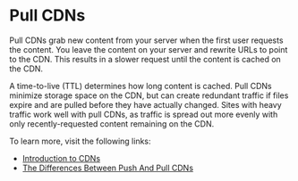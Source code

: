 # Pull CDNs

Pull CDNs grab new content from your server when the first user requests the content. You leave the content on your server and rewrite URLs to point to the CDN. This results in a slower request until the content is cached on the CDN.

A time-to-live (TTL) determines how long content is cached. Pull CDNs minimize storage space on the CDN, but can create redundant traffic if files expire and are pulled before they have actually changed. Sites with heavy traffic work well with pull CDNs, as traffic is spread out more evenly with only recently-requested content remaining on the CDN.

To learn more, visit the following links:

- [Introduction to CDNs](https://github.com/donnemartin/system-design-primer#content-delivery-network)
- [The Differences Between Push And Pull CDNs](http://www.travelblogadvice.com/technical/the-differences-between-push-and-pull-cdns/)
